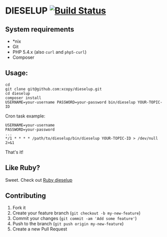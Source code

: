 
DIESELUP [![Build Status](https://travis-ci.org/xcopy/dieselup.svg?branch=master)](https://travis-ci.org/xcopy/dieselup)
========

System requirements
-------------------

* *nix
* Git
* PHP 5.4.x (also `curl` and `php5-curl`)
* Composer

Usage:
------

```shell
cd
git clone git@github.com:xcopy/dieselup.git
cd dieselup
composer install
USERNAME=your-username PASSWORD=your-password bin/dieselup YOUR-TOPIC-ID
```

Cron task example:

```shell
USERNAME=your-username
PASSWORD=your-password
...
*/1 * * * * /path/to/dieselup/bin/dieselup YOUR-TOPIC-ID > /dev/null 2>&1
```

That's it!

Like Ruby?
---------

Sweet. Check out [Ruby dieselup](https://github.com/xcopy/dieselup-ruby) 

Contributing
------------

1. Fork it
2. Create your feature branch (`git checkout -b my-new-feature`)
3. Commit your changes (`git commit -am 'Add some feature'`)
4. Push to the branch (`git push origin my-new-feature`)
5. Create a new Pull Request
